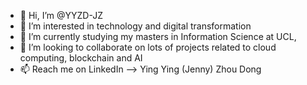 - 👋 Hi, I’m @YYZD-JZ
- 👀 I’m interested in technology and digital transformation
- 🌱 I’m currently studying my masters in Information Science at UCL, 
- 💞️ I’m looking to collaborate on lots of projects related to cloud computing, blockchain and AI
- 📫 Reach me on LinkedIn --> Ying Ying (Jenny) Zhou Dong

<!---
YYZD-JZ/YYZD-JZ is a ✨ special ✨ repository because its `README.md` (this file) appears on your GitHub profile.
You can click the Preview link to take a look at your changes.
--->
